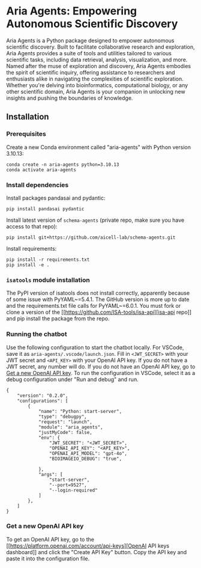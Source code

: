 # Aria Agents: Empowering Autonomous Scientific Discovery

Aria Agents is a Python package designed to empower autonomous scientific discovery. Built to facilitate collaborative research and exploration, Aria Agents provides a suite of tools and utilities tailored to various scientific tasks, including data retrieval, analysis, visualization, and more. Named after the muse of exploration and discovery, Aria Agents embodies the spirit of scientific inquiry, offering assistance to researchers and enthusiasts alike in navigating the complexities of scientific exploration. Whether you're delving into bioinformatics, computational biology, or any other scientific domain, Aria Agents is your companion in unlocking new insights and pushing the boundaries of knowledge.


## Installation

### Prerequisites

Create a new Conda environment called "aria-agents" with Python version 3.10.13:

```
conda create -n aria-agents python=3.10.13
conda activate aria-agents
```

### Install dependencies

Install packages pandasai and pydantic:

```
pip install pandasai pydantic
```

Install latest version of `schema-agents` (private repo, make sure you have access to that repo):

```
pip install git+https://github.com/aicell-lab/schema-agents.git
```

Install requirements:

```
pip install -r requirements.txt
pip install -e .
```

### `isatools` module installation

The PyPI version of isatools does not install correctly, apparently because of some issue with PyYAML~=5.4.1. The GitHub version is more up to date and the requirements.txt file calls for PyYAML~=6.0.1. You must fork or clone a version of the [[https://github.com/ISA-tools/isa-api][isa-api repo]] and pip install the package from the repo.

### Running the chatbot

Use the following configuration to start the chatbot locally. For VSCode, save it as `aria-agents/.vscode/launch.json`. Fill in `<JWT_SECRET>` with your JWT secret and `<API_KEY>` with your OpenAI API key. If you do not have a JWT secret, any number will do. If you do not have an OpenAI API key, go to [Get a new OpenAI API key](#get-a-new-openai-api-key). To run the configuration in VSCode, select it as a debug configuration under "Run and debug" and run.

```
{
    "version": "0.2.0",
    "configurations": [
        {
            "name": "Python: start-server",
            "type": "debugpy",
            "request": "launch",
            "module": "aria_agents",
            "justMyCode": false,
            "env": {
                "JWT_SECRET": "<JWT_SECRET>",
                "OPENAI_API_KEY": "<API_KEY>",
                "OPENAI_API_MODEL": "gpt-4o",
                "BIOIMAGEIO_DEBUG": "true",
    
            },
            "args": [
                "start-server",
                "--port=9527",
                "--login-required"
            ]
        },
    ]
}
```

### Get a new OpenAI API key

To get an OpenAI API key, go to the [[https://platform.openai.com/account/api-keys][OpenAI API keys dashboard]] and click the "Create API Key" button. Copy the API key and paste it into the configuration file.